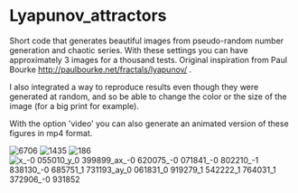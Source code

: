 # Lyapunov_attractors
Short code that generates beautiful images from pseudo-random number generation and chaotic series. With these settings you can have approximately 3 images for a thousand tests.
Original inspiration from Paul Bourke http://paulbourke.net/fractals/lyapunov/ .

I also integrated a way to reproduce results even though they were generated at random, and so be able to change the color or the size of the image (for a big print for example).

With the option 'video' you can also generate an animated version of these figures in mp4 format.

![6706](https://user-images.githubusercontent.com/69993865/149515147-b792b61c-4214-4558-abd6-ffe1f9c3deb3.jpg)
![1435](https://user-images.githubusercontent.com/69993865/149515241-e1f2806d-c1f5-4d98-83e3-6fe8d0332ffc.jpg)
![186](https://user-images.githubusercontent.com/69993865/149515286-e6333d5d-3ab1-4633-ba38-826a75f38536.jpg)
![x_-0 055010_y_0 399899_ax_-0 620075_-0 071841_-0 802210_-1 838130_-0 685751_1 731193_ay_0 061831_0 919279_1 542222_1 764031_1 372906_-0 931852](https://user-images.githubusercontent.com/69993865/149657996-94515595-cab9-451c-898d-f161582ed62b.jpg)

